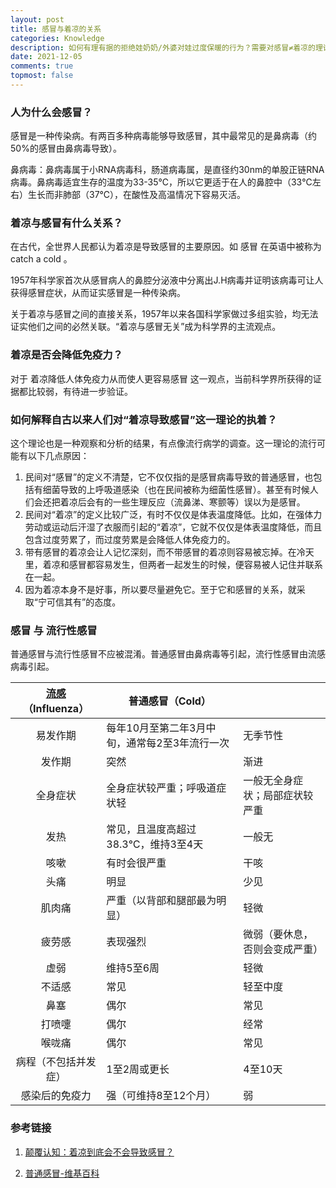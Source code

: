 ```yaml
---
layout: post
title: 感冒与着凉的关系
categories: Knowledge
description: 如何有理有据的拒绝娃奶奶/外婆对娃过度保暖的行为？需要对感冒≠着凉的理论有清晰的认识。
date: 2021-12-05
comments: true
topmost: false
---
```


### 人为什么会感冒？

感冒是一种传染病。有两百多种病毒能够导致感冒，其中最常见的是鼻病毒（约50%的感冒由鼻病毒导致）。

鼻病毒：鼻病毒属于小RNA病毒科，肠道病毒属，是直径约30nm的单股正链RNA病毒。鼻病毒适宜生存的温度为33-35℃，所以它更适于在人的鼻腔中（33℃左右）生长而非肺部（37℃），在酸性及高温情况下容易灭活。

### 着凉与感冒有什么关系？

在古代，全世界人民都认为着凉是导致感冒的主要原因。如 感冒 在英语中被称为 catch a cold 。

1957年科学家首次从感冒病人的鼻腔分泌液中分离出J.H病毒并证明该病毒可让人获得感冒症状，从而证实感冒是一种传染病。

关于着凉与感冒之间的直接关系，1957年以来各国科学家做过多组实验，均无法证实他们之间的必然关联。“着凉与感冒无关”成为科学界的主流观点。

### 着凉是否会降低免疫力？

对于 着凉降低人体免疫力从而使人更容易感冒 这一观点，当前科学界所获得的证据都比较弱，有待进一步验证。

### 如何解释自古以来人们对“着凉导致感冒”这一理论的执着？

这个理论也是一种观察和分析的结果，有点像流行病学的调查。这一理论的流行可能有以下几点原因：

1. 民间对“感冒”的定义不清楚，它不仅仅指的是感冒病毒导致的普通感冒，也包括有细菌导致的上呼吸道感染（也在民间被称为细菌性感冒）。甚至有时候人们会还把着凉后会有的一些生理反应（流鼻涕、寒颤等）误以为是感冒。
2. 民间对“着凉”的定义比较广泛，有时不仅仅是体表温度降低。比如，在强体力劳动或运动后汗湿了衣服而引起的“着凉”，它就不仅仅是体表温度降低，而且包含过度劳累了，而过度劳累是会降低人体免疫力的。
3. 带有感冒的着凉会让人记忆深刻，而不带感冒的着凉则容易被忘掉。在冷天里，着凉和感冒都容易发生，但两者一起发生的时候，便容易被人记住并联系在一起。
4. 因为着凉本身不是好事，所以要尽量避免它。至于它和感冒的关系，就采取“宁可信其有”的态度。

### 感冒 与 流行性感冒

普通感冒与流行性感冒不应被混淆。普通感冒由鼻病毒等引起，流行性感冒由流感病毒引起。

| [ 流感](https://zh.wikipedia.org/wiki/流行性感冒)（Influenza） | 普通感冒（Cold）                              |                                |
| :----------------------------------------------------------: | --------------------------------------------- | ------------------------------ |
|                           易发作期                           | 每年10月至第二年3月中旬，通常每2至3年流行一次 | 无季节性                       |
|                            发作期                            | 突然                                          | 渐进                           |
|                           全身症状                           | 全身症状较严重；呼吸道症状轻                  | 一般无全身症状；局部症状较严重 |
|                             发热                             | 常见，且温度高超过38.3℃，维持3至4天           | 一般无                         |
|                             咳嗽                             | 有时会很严重                                  | 干咳                           |
|                             头痛                             | 明显                                          | 少见                           |
|                            肌肉痛                            | 严重（以背部和腿部最为明显）                  | 轻微                           |
|                            疲劳感                            | 表现强烈                                      | 微弱（要休息，否则会变成严重） |
|                             虚弱                             | 维持5至6周                                    | 轻微                           |
|                            不适感                            | 常见                                          | 轻至中度                       |
|                             鼻塞                             | 偶尔                                          | 常见                           |
|                            打喷嚏                            | 偶尔                                          | 经常                           |
|                            喉咙痛                            | 偶尔                                          | 常见                           |
|                     病程（不包括并发症）                     | 1至2周或更长                                  | 4至10天                        |
|                        感染后的免疫力                        | 强（可维持8至12个月）                         | 弱                             |

### 参考链接

1. [颠覆认知：着凉到底会不会导致感冒？](http://www.zhishifenzi.com/depth/depth/6451.html)

2. [普通感冒-维基百科](https://zh.wikipedia.org/wiki/%E6%99%AE%E9%80%9A%E6%84%9F%E5%86%92)

   
